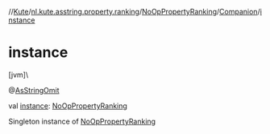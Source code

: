 //[Kute](../../../../index.md)/[nl.kute.asstring.property.ranking](../../index.md)/[NoOpPropertyRanking](../index.md)/[Companion](index.md)/[instance](instance.md)

# instance

[jvm]\

@[AsStringOmit](../../../nl.kute.asstring.annotation.modify/-as-string-omit/index.md)

val [instance](instance.md): [NoOpPropertyRanking](../index.md)

Singleton instance of [NoOpPropertyRanking](../index.md)

